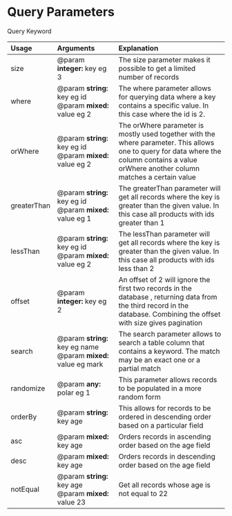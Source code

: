 # Query Parameters

Query Keyword

| Usage | Arguments | Explanation |
| :--- | :--- | :--- |
| size | @param **integer:** key eg 3  | The size  parameter makes it possible to get a limited number of records |
| where | @param **string:** key eg id             @param **mixed:** value eg 2   | The where  parameter  allows for querying data where a key contains a specific value. In this case where the id is 2. |
| orWhere | @param **string:** key eg id             @param **mixed:** value eg 2 | The orWhere parameter  is mostly used together with the where parameter. This allows one to query for data where the column contains a value orWhere another column matches a certain value |
| greaterThan | @param **string:** key eg id             @param **mixed:** value eg 1 | The greaterThan parameter  will get all records where the key is greater than the given value. In this case all products with ids greater than 1 |
| lessThan | @param **string:** key eg id             @param **mixed:** value eg 2 | The lessThan parameter  will get all records where the key is greater than the given value. In this case all products with ids less than 2 |
| offset | @param **integer:** key eg 2              | An offset of 2 will ignore the first two records in the database , returning data from the third record in the database. Combining the offset with size gives  pagination |
| search | @param **string:** key eg name             @param **mixed:** value eg mark | The search parameter allows to search a table column that contains a keyword. The match may be an exact one or a partial match |
| randomize | @param **any:** polar eg 1 | This parameter allows records to  be populated in a more random form |
| orderBy | @param **string:** key age | This allows for records to be ordered in descending order based on a particular field |
| asc | @param **mixed:** key age | Orders records in ascending order based on the age field  |
| desc | @param **mixed:** key age | Orders records in descending  order based on the age field |
| notEqual | @param **string:** key age                                    @param **mixed:** value 23 | Get all records whose age is not equal to 22 |



